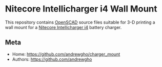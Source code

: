 Nitecore Intellicharger i4 Wall Mount
=====================================

This repository contains
[OpenSCAD](http://www.openscad.org/)
source files suitable for 3-D printing a wall mount for a
[Nitecore Intellicharger i4](http://www.amazon.com/Nitecore-IntelliCharger-i4-Battery-Charger/dp/B005UAI372)
battery charger.

Meta
----

* Home: <https://github.com/andrewgho/charger_mount>
* Authors: <https://github.com/andrewgho>
